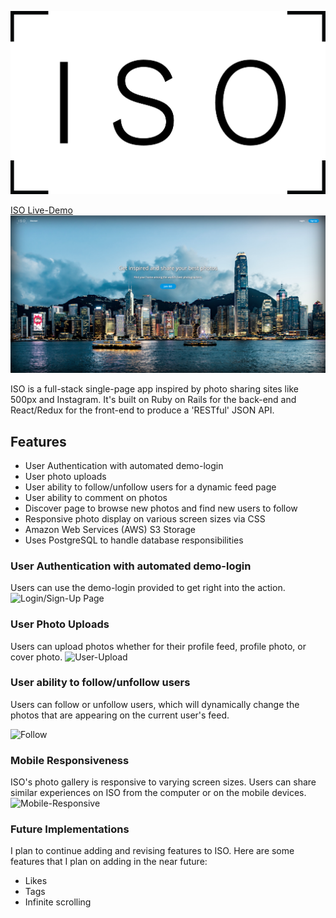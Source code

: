![Logo](./app/assets/images/logo/ISO_Black.png)


[ISO Live-Demo](https://iso-frame.herokuapp.com/)
![Landing-Page](./screenshots/landing_page_ss.png)

ISO is a full-stack single-page app inspired by photo sharing sites like 500px
and Instagram. It's built on Ruby on Rails for the back-end and React/Redux for the front-end to produce a 'RESTful' JSON API.

## Features
- User Authentication with automated demo-login
- User photo uploads
- User ability to follow/unfollow users for a dynamic feed page
- User ability to comment on photos
- Discover page to browse new photos and find new users to follow
- Responsive photo display on various screen sizes via CSS
- Amazon Web Services (AWS) S3 Storage
- Uses PostgreSQL to handle database responsibilities

### User Authentication with automated demo-login
Users can use the demo-login provided to get right into the action.
![Login/Sign-Up Page](./screenshots/login_demo_final.gif)

### User Photo Uploads
Users can upload photos whether for their profile feed, profile photo, or cover photo.
![User-Upload](./screenshots/photo-upload.gif)

### User ability to follow/unfollow users
Users can follow or unfollow users, which will dynamically change the photos that are appearing on the current user's feed.

![Follow](./screenshots/follow.gif)

### Mobile Responsiveness
ISO's photo gallery is responsive to varying screen sizes. Users can share similar experiences on ISO from the computer or on the mobile devices.
![Mobile-Responsive](./screenshots/mobile_responsive.gif)

### Future Implementations
I plan to continue adding and revising features to ISO.
Here are some features that I plan on adding in the near future:
- Likes
- Tags
- Infinite scrolling
